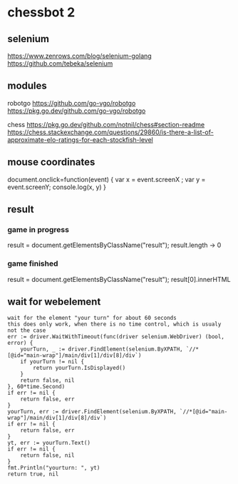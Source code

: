 # chessbot 2

## selenium
https://www.zenrows.com/blog/selenium-golang
https://github.com/tebeka/selenium

## modules
robotgo https://github.com/go-vgo/robotgo
        https://pkg.go.dev/github.com/go-vgo/robotgo

chess   https://pkg.go.dev/github.com/notnil/chess#section-readme
https://chess.stackexchange.com/questions/29860/is-there-a-list-of-approximate-elo-ratings-for-each-stockfish-level

## mouse coordinates
document.onclick=function(event) {
    var x = event.screenX ;
    var y = event.screenY;
    console.log(x, y) 
}


## result
### game in progress
result = document.getElementsByClassName("result");
result.length -> 0
### game finished
result = document.getElementsByClassName("result");
result[0].innerHTML 



## wait for webelement

```
wait for the element "your turn" for about 60 seconds
this does only work, when there is no time control, which is usualy not the case
err := driver.WaitWithTimeout(func(driver selenium.WebDriver) (bool, error) {
	yourTurn, _ := driver.FindElement(selenium.ByXPATH, `//*[@id="main-wrap"]/main/div[1]/div[8]/div`)
	if yourTurn != nil {
		return yourTurn.IsDisplayed()
	}
	return false, nil
}, 60*time.Second)
if err != nil {
	return false, err
}
yourTurn, err := driver.FindElement(selenium.ByXPATH, `//*[@id="main-wrap"]/main/div[1]/div[8]/div`)
if err != nil {
	return false, err
}
yt, err := yourTurn.Text()
if err != nil {
	return false, nil
}
fmt.Println("yourturn: ", yt)
return true, nil
```